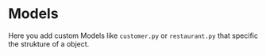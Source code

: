# Models
Here you add custom Models like `customer.py` or `restaurant.py` that specific the strukture of a object.